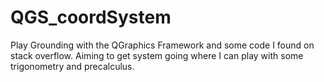 # QGS_coordSystem
Play Grounding with the QGraphics Framework and some code I found on stack overflow. Aiming to get system going where I can play with some trigonometry and precalculus. 
